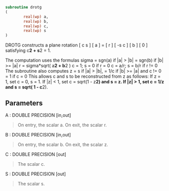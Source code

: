 ```fortran
subroutine drotg
(
        real(wp) a,
        real(wp) b,
        real(wp) c,
        real(wp) s
)
```

DROTG constructs a plane rotation
[  c  s ] [ a ] = [ r ]
[ -s  c ] [ b ]   [ 0 ]
satisfying c**2 + s**2 = 1.

The computation uses the formulas
sigma = sgn(a)    if |a| >  |b|
= sgn(b)    if |b| >= |a|
r = sigma*sqrt( a**2 + b**2 )
c = 1; s = 0      if r = 0
c = a/r; s = b/r  if r != 0
The subroutine also computes
z = s    if |a| > |b|,
= 1/c  if |b| >= |a| and c != 0
= 1    if c = 0
This allows c and s to be reconstructed from z as follows:
If z = 1, set c = 0, s = 1.
If |z| < 1, set c = sqrt(1 - z**2) and s = z.
If |z| > 1, set c = 1/z and s = sqrt( 1 - c**2).

## Parameters
A : DOUBLE PRECISION [in,out]
> On entry, the scalar a.
> On exit, the scalar r.

B : DOUBLE PRECISION [in,out]
> On entry, the scalar b.
> On exit, the scalar z.

C : DOUBLE PRECISION [out]
> The scalar c.

S : DOUBLE PRECISION [out]
> The scalar s.
